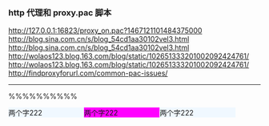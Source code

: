 ### http 代理和 proxy.pac 脚本


http://127.0.0.1:16823/proxy_on.pac?1467121101484375000  
http://blog.sina.com.cn/s/blog_54cd1aa30102vel3.html  
http://blog.sina.com.cn/s/blog_54cd1aa30102vel3.html
http://wolaos123.blog.163.com/blog/static/102651333201002092424761/  
http://wolaos123.blog.163.com/blog/static/102651333201002092424761/  
http://findproxyforurl.com/common-pac-issues/


---

%%%%%%%%%%

<div style="float:left; width:30%; background-color:AliceBlue   ">两个字222</div>
<div style="float:left; width:30%; background-color:Magenta  ">两个字222</div>

<div style="float:left; width:30%; background-color:AliceBlue   ">两个字222</div>
